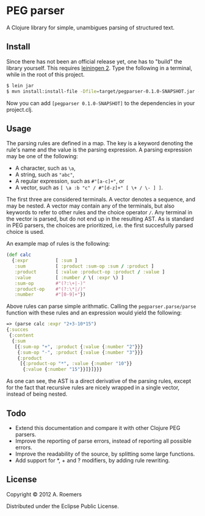 # PEG parser

A Clojure library for simple, unambigues parsing of structured text.


## Install

Since there has not been an official release yet, one has to "build" the library yourself. This requires [leiningen 2](https://github.com/technomancy/leiningen). Type the following in a terminal, while in the root of this project.

```bash
$ lein jar
$ mvn install:install-file -Dfile=target/pegparser-0.1.0-SNAPSHOT.jar -DgroupId=pegparser -DartifactId=pegparser -Dversion=0.1.0-SNAPSHOT -Dpackaging=jar
```

Now you can add `[pegparser 0.1.0-SNAPSHOT]` to the dependencies in your project.clj.


## Usage

The parsing rules are defined in a map. The key is a keyword denoting the rule's name and the value is the parsing expression. A parsing expression may be one of the following:

* A character, such as `\a`,
* A string, such as `"abc"`,
* A regular expression, such as `#"[a-c]+"`, or
* A vector, such as `[ \a :b "c" / #"[d-z]+" [ \+ / \- ] ]`.

The first three are considered terminals. A vector denotes a sequence, and may be nested. A vector may contain any of the terminals, but also keywords to refer to other rules and the choice operator `/`. Any terminal in the vector is parsed, but do not end up in the resulting AST. As is standard in PEG parsers, the choices are prioritized, i.e. the first succesfully parsed choice is used.

An example map of rules is the following:

```clojure
(def calc 
  {:expr          [ :sum ]
   :sum           [ :product :sum-op :sum / :product ]
   :product       [ :value :product-op :product / :value ]
   :value         [ :number / \( :expr \) ]
   :sum-op        #"(?:\+|-)"
   :product-op    #"(?:\*|/)"
   :number        #"[0-9]+"})
```

Above rules can parse simple arithmatic. Calling the `pegparser.parse/parse` function with these rules and an expression would yield the following:

```clojure
=> (parse calc :expr "2+3-10*15")
{:succes
 {:content
  {:sum
   [{:sum-op "+", :product {:value {:number "2"}}}
    {:sum-op "-", :product {:value {:number "3"}}}
    {:product
     [{:product-op "*", :value {:number "10"}}
      {:value {:number "15"}}]}]}}}
```

As one can see, the AST is a direct derivative of the parsing rules, except for the fact that recursive rules are nicely wrapped in a single vector, instead of being nested.


## Todo

* Extend this documentation and compare it with other Clojure PEG parsers.
* Improve the reporting of parse errors, instead of reporting all possible errors.
* Improve the readability of the source, by splitting some large functions.
* Add support for *, + and ? modifiers, by adding rule rewriting.


## License

Copyright © 2012 A. Roemers

Distributed under the Eclipse Public License.
